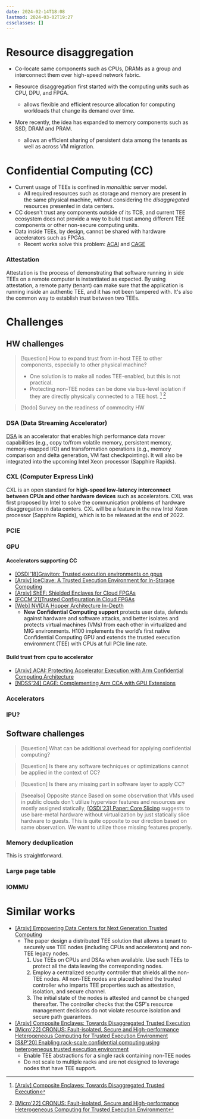 ```yaml
---
date: 2024-02-14T18:08
lastmod: 2024-03-02T19:27
cssclasses: []
---
```

# Resource disaggregation
- Co-locate same components such as CPUs, DRAMs as a group and interconnect them over high-speed network fabric.

- Resource disaggregation first started with the computing units such as CPU, DPU, and FPGA.
	- allows flexible and efficient resource allocation for computing workloads that change its demand over time.
- More recently, the idea has expanded to memory components such as SSD, DRAM and PRAM.
	- allows an efficient sharing of persistent data among the tenants as well as across VM migration.


# Confidential Computing (CC)
- Current usage of TEEs is confined in *monolithic* server model.
	- All required resources such as storage and memory are present in the same physical machine, without considering the *disaggregated* resources presented in data centers.
- CC doesn't trust any components outside of its TCB, and current TEE ecosystem does not provide a way to build trust among different TEE components or other non-secure computing units.
- Data inside TEEs, by design, cannot be shared with hardware accelerators such as FPGAs.
	- Recent works solve this problem: [ACAI](https://arxiv.org/abs/2305.15986) and [CAGE](<file:///Users/sujin/Library/CloudStorage/OneDrive-GeorgiaInstituteofTechnology/Zotero/storage/W7L6JILM/Wang et al. - 2024 - CAGE Complementing Arm CCA with GPU Extensions.pdf>)

### Attestation
Attestation is the process of demonstrating that software running in side TEEs on a remote computer is instantiated as expected. By using attestation, a remote party (tenant) can make sure that the application is running inside an authentic TEE, and it has not been tampered with. It's also the common way to establish trust between two TEEs.



# Challenges
## HW challenges

>[!question] How to expand trust from in-host TEE to other components, especially to other physical machine?
>- One solution is to make all nodes TEE-enabled, but this is not practical.
>- Protecting non-TEE nodes can be done via bus-level isolation if they are directly physically connected to a TEE host. [^1] [^2]
>[^1]: [[Arxiv] Composite Enclaves: Towards Disaggregated Trusted Execution](https://arxiv.org/pdf/2010.10416.pdf)
>[^2]: [[Micro'22] CRONUS: Fault-isolated, Secure and High-performance Heterogeneous Computing for Trusted Execution Environment](https://ieeexplore.ieee.org/document/9923810)

>[!todo] Survey on the readiness of commodity HW



### DSA (Data Streaming Accelerator)
[DSA](https://www.youtube.com/watch?v=21j7LGPIHB8) is an accelerator that enables high performance data mover capabilities (e.g., copy to/from volatile memory, persistent memory, memory-mapped I/O) and transformation operations (e.g., memory comparison and delta generation, VM fast checkpointing). It will also be integrated into the upcoming Intel Xeon processor (Sapphire Rapids).

### CXL (Computer Express Link)
CXL is an open standard for **high-speed low-latency interconnect between CPUs and other hardware devices** such as accelerators. CXL was first proposed by Intel to solve the communication problems of hardware disaggregation in data centers. CXL will be a feature in the new Intel Xeon processor (Sapphire Rapids), which is to be released at the end of 2022.

### PCIE


### GPU
#### Accelerators supporting CC
- [[OSDI'18]Graviton: Trusted execution environments on gpus](https://www.usenix.org/conference/osdi18/presentation/volos)
- [[Arxiv] IceClave: A Trusted Execution Environment for In-Storage Computing](https://arxiv.org/abs/2109.03373)
- [[Arxiv] ShEF: Shielded Enclaves for Cloud FPGAs](https://arxiv.org/pdf/2103.03500.pdf)
- [[FCCM'21]Trusted Configuration in Cloud FPGAs](https://ieeexplore.ieee.org/document/9443664)
- [[Web] NVIDIA Hopper Architecture In-Depth](https://developer.nvidia.com/blog/nvidia-hopper-architecture-in-depth/)
	- **New Confidential Computing support** protects user data, defends against hardware and software attacks, and better isolates and protects virtual machines (VMs) from each other in virtualized and MIG environments. H100 implements the world’s first native Confidential Computing GPU and extends the trusted execution environment (TEE) with CPUs at full PCIe line rate.


#### Build trust from cpu to accelerator
- [[Arxiv] ACAI: Protecting Accelerator Execution with Arm Confidential Computing Architecture](https://arxiv.org/abs/2305.15986)
- [[NDSS'24] CAGE: Complementing Arm CCA with GPU Extensions](https://fengweiz.github.io/paper/cage-ndss24.pdf)


### Accelerators

### IPU?




## Software challenges
>[!question] What can be additional overhead for applying confidential computing?

>[!question] Is there any software techniques or optimizations cannot be applied in the context of CC?

>[!question] Is there any missing part in software layer to apply CC?

>[!seealso] Opposite stance
>Based on some observation that VMs used in public clouds don't utilize hypervisor features and resources are mostly assigned statically, [[OSDI'23] Paper: Core Slicing](https://www.usenix.org/conference/osdi23/presentation/zhou-ziqiao) suggests to use bare-metal hardware without virtualization by just statically slice hardware to guests. 
>This is quite opposite to our direction based on same observation. We want to utilize those missing features properly.

### Memory deduplication
This is straightforward. 

### Large page table


### IOMMU




# Similar works
- [[Arxiv] Empowering Data Centers for Next Generation Trusted Computing](https://arxiv.org/abs/2211.00306)
	- The paper design a distributed TEE solution that allows a tenant to securely use TEE nodes (including CPUs and accelerators) and non-TEE legacy nodes.
		1. Use TEEs on CPUs and DSAs when available. Use such TEEs to protect all the data leaving the corresponding nodes. 
		2. Employ a centralized security controller that shields all the non-TEE nodes. All non-TEE nodes are placed behind the trusted controller who imparts TEE properties such as attestation, isolation, and secure channel.
		3. The initial state of the nodes is attested and cannot be changed thereafter. The controller checks that the CSP's resource management decisions do not violate resource isolation and secure path guarantees.
- [[Arxiv] Composite Enclaves: Towards Disaggregated Trusted Execution](https://arxiv.org/pdf/2010.10416.pdf)
- [[Micro'22] CRONUS: Fault-isolated, Secure and High-performance Heterogeneous Computing for Trusted Execution Environment](https://ieeexplore.ieee.org/document/9923810)
- [[S&P'20] Enabling rack-scale conﬁdential computing using heterogeneous trusted execution environment](https://ieeexplore.ieee.org/document/9152787)
	- Enable TEE abstractions for a single rack containing non-TEE nodes
	- Do not scale to multiple racks and are not designed to leverage nodes that have TEE support.
